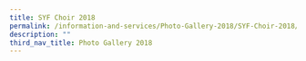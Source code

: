 ```yaml
---
title: SYF Choir 2018
permalink: /information-and-services/Photo-Gallery-2018/SYF-Choir-2018/permalink
description: ""
third_nav_title: Photo Gallery 2018
---
```

